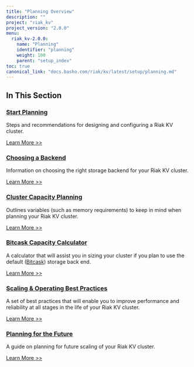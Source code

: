 ```yaml
---
title: "Planning Overview"
description: ""
project: "riak_kv"
project_version: "2.0.0"
menu:
  riak_kv-2.0.0:
    name: "Planning"
    identifier: "planning"
    weight: 100
    parent: "setup_index"
toc: true
canonical_link: "docs.basho.com/riak/kv/latest/setup/planning.md"
---
```


[plan start]: ./start
[plan backend]: ./backend
[plan cluster capacity]: ./cluster-capacity
[plan bitcask capacity]: ./bitcask-capacity-calc
[plan backend bitcask]: ./backend/bitcask
[plan best practices]: ./best-practices
[plan future]: ./future

## In This Section

### [Start Planning][plan start]

Steps and recommendations for designing and configuring a Riak KV cluster.

[Learn More >>][plan start]

### [Choosing a Backend][plan backend]

Information on choosing the right storage backend for your Riak KV cluster.

[Learn More >>][plan backend]

### [Cluster Capacity Planning][plan cluster capacity]

Outlines variables (such as memory requirements) to keep in mind when planning your Riak KV cluster.

[Learn More >>][plan cluster capacity]

### [Bitcask Capacity Calculator][plan bitcask capacity]

A calculator that will assist you in sizing your cluster if you plan to use the default ([Bitcask][plan backend bitcask]) storage back end.

[Learn More >>][plan bitcask capacity]

### [Scaling & Operating Best Practices][plan best practices]

A set of best practices that will enable you to improve performance and reliability at all stages in the life of your Riak KV cluster.

[Learn More >>][plan best practices]

### [Planning for the Future][plan future]

A guide on planning for future scaling of your Riak KV cluster.

[Learn More >>][plan future]
